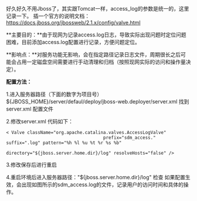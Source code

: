 好久好久不用Jboss了，其实跟Tomcat一样，access_log的参数是统一的，这里记录一下。
插一个官方的说明文档： https://docs.jboss.org/jbossweb/2.1.x/config/valve.html

**主要目的：**由于现网为记录access.log日志，导致实际出现问题时定位问题困难，目前添加access.log配置进行记录，方便问题定位。

**影响点：**对服务功能无影响，会在指定路径记录日志文件，周期很长之后可能会占用一定磁盘空间需要进行手动清理和归档（按照现网实际的访问和操作量决定）。

**配置方法：**

1.进入服务器路径（下面的数字为项目号） 
${JBOSS_HOME}/server/defaul/deploy/jboss-web.deployer/server.xml
找到 server.xml 配置文件

2.修改server.xml
代码如下：

    < Valve className="org.apache.catalina.valves.AccessLogValve" 
                                         prefix="sdm_access." suffix=".log" pattern="%h %l %u %t %r %s %b" 
                                         directory="${jboss.server.home.dir}/log" resolveHosts="false" />

3.修改保存后进行重启

4.重启环境后进入服务器路径："${jboss.server.home.dir}/log" 检查
如果配置生效，会出现如图所示的sdm_access.log的文件，记录用户的访问时间和具体的操作。

